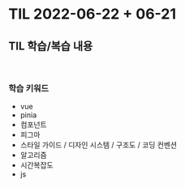 # TIL 2022-06-22 + 06-21

## TIL 학습/복습 내용

<br>

### 학습 키워드

- vue
- pinia
- 컴포넌트
- 피그마
- 스타일 가이드 / 디자인 시스템 / 구조도 / 코딩 컨벤션
- 알고리즘
- 시간복잡도
- js
